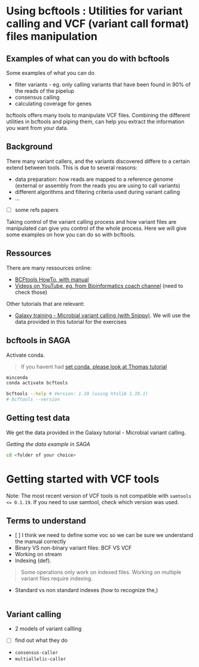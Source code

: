 # Using bcftools : Utilities for variant calling and VCF (variant call format) files manipulation

## Examples of what can you do with bcftools

Some examples of what you can do
- filter variants - eg. only calling variants that have been found in 90% of the reads of the pipelup
- consensus calling
- calculating coverage for genes

bcftools offers many tools to manipulate VCF files. Combining the different utilities in bcftools and piping them,
can help you extract the information you want from your data.

## Background

There many variant callers, and the variants discovered differe to a certain extend between tools. 
This is due to several reasons: 
- data preparation: how reads are mapped to a reference genome (external or assembly from the reads you are using to call variants)
- different algorithms and filtering criteria used during variant calling
- ...

- [ ] some refs papers

Taking control of the variant calling process and how variant files are manipulated can give you control of the whole process.
Here we will give some examples on how you can do so with bcftools. 

## Ressources

There are many ressources online:

- [BCFtools HowTo, with manual](https://samtools.github.io/bcftools/howtos/index.html)
- [Videos on YouTube, eg. from Bioinformatics coach channel](https://www.youtube.com/@bioinformaticscoach) (need to check those)

Other tutorials that are relevant: 
- [Galaxy training - Microbial variant calling (with Snippy)](https://training.galaxyproject.org/training-material/topics/variant-analysis/tutorials/microbial-variants/tutorial.html). We will use the data provided in this tutorial for the exercises


## bcftools in SAGA 

Activate conda. 
> If you havent had [set conda, please look at Thomas tutorial](https://nvi-documentation.readthedocs.io/en/latest/tools/setting_up_conda.html)

```bash
minconda 
conda activate bcftools

bcftools --help # Version: 1.19 (using htslib 1.19.1)
# bcftools --version
```

## Getting test data 
We get the data provided in the Galaxy tutorial - Microbial variant calling.

_Getting the data example in SAGA_

```bash
cd <folder of your choice> 
```  


# Getting started with VCF tools 

Note: The most recent version of VCF tools is not compatible with `samtools <= 0.1.19`. If you need to use samtool, check which version was used.

## Terms to understand
- [ ] I think we need to define some voc so we can be sure we understand the manual correctly
- Binary VS non-binary variant files: BCF VS VCF
- Working on stream
- Indexing (def). 
> Some operations only work on indexed files. Working on multiple variant files require indexing.

- Standard vs non standard indexes (how to recognize the,)


```bash
```

## Variant calling

- 2 models of variant callling 
- [ ] find out what they do 
- `consensus-caller`
- `multiallelic-caller`